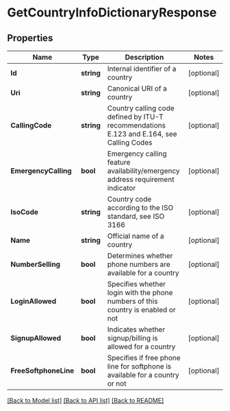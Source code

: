 # GetCountryInfoDictionaryResponse

## Properties
Name | Type | Description | Notes
------------ | ------------- | ------------- | -------------
**Id** | **string** | Internal identifier of a country | [optional] 
**Uri** | **string** | Canonical URI of a country | [optional] 
**CallingCode** | **string** | Country calling code defined by ITU-T recommendations E.123 and E.164, see Calling Codes | [optional] 
**EmergencyCalling** | **bool** | Emergency calling feature availability/emergency address requirement indicator | [optional] 
**IsoCode** | **string** | Country code according to the ISO standard, see ISO 3166 | [optional] 
**Name** | **string** | Official name of a country | [optional] 
**NumberSelling** | **bool** | Determines whether phone numbers are available for a country | [optional] 
**LoginAllowed** | **bool** | Specifies whether login with the phone numbers of this country is enabled or not | [optional] 
**SignupAllowed** | **bool** | Indicates whether signup/billing is allowed for a country | [optional] 
**FreeSoftphoneLine** | **bool** | Specifies if free phone line for softphone is available for a country or not | [optional] 

[[Back to Model list]](../README.md#documentation-for-models) [[Back to API list]](../README.md#documentation-for-api-endpoints) [[Back to README]](../README.md)


